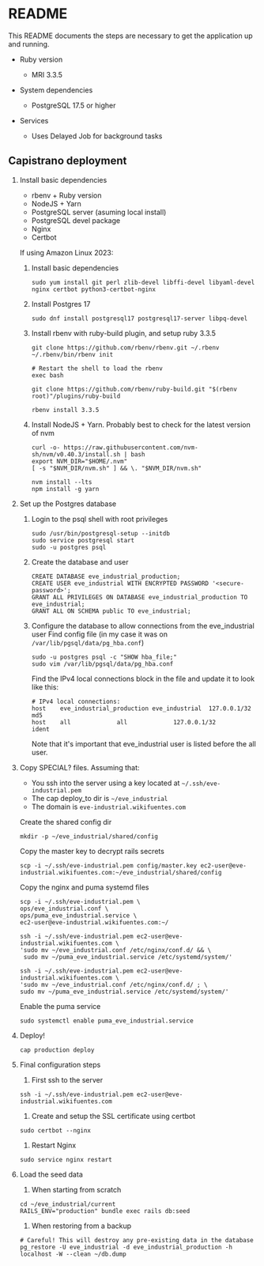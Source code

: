 # README

This README documents the steps are necessary to get the application up and running.

* Ruby version
  * MRI 3.3.5

* System dependencies
  * PostgreSQL 17.5 or higher

* Services <!-- (job queues, cache servers, search engines, etc.) -->
  * Uses Delayed Job for background tasks

## Capistrano deployment

1. Install basic dependencies
   * rbenv + Ruby version
   * NodeJS + Yarn
   * PostgreSQL server (asuming local install)
   * PostgreSQL devel package
   * Nginx
   * Certbot

    If using Amazon Linux 2023:

    1. Install basic dependencies
        ```
        sudo yum install git perl zlib-devel libffi-devel libyaml-devel nginx certbot python3-certbot-nginx
        ```

    1. Install Postgres 17
        ```
        sudo dnf install postgresql17 postgresql17-server libpq-devel
        ```

    1. Install rbenv with ruby-build plugin, and setup ruby 3.3.5
        ```
        git clone https://github.com/rbenv/rbenv.git ~/.rbenv
        ~/.rbenv/bin/rbenv init

        # Restart the shell to load the rbenv
        exec bash

        git clone https://github.com/rbenv/ruby-build.git "$(rbenv root)"/plugins/ruby-build

        rbenv install 3.3.5
        ```
    1. Install NodeJS + Yarn. Probably best to check for the latest version of nvm
        ```
        curl -o- https://raw.githubusercontent.com/nvm-sh/nvm/v0.40.3/install.sh | bash
        export NVM_DIR="$HOME/.nvm"
        [ -s "$NVM_DIR/nvm.sh" ] && \. "$NVM_DIR/nvm.sh"

        nvm install --lts
        npm install -g yarn
        ```

1. Set up the Postgres database
    1. Login to the psql shell with root privileges
        ```
        sudo /usr/bin/postgresql-setup --initdb
        sudo service postgresql start
        sudo -u postgres psql
        ```

    1. Create the database and user
        ```
        CREATE DATABASE eve_industrial_production;
        CREATE USER eve_industrial WITH ENCRYPTED PASSWORD '<secure-password>';
        GRANT ALL PRIVILEGES ON DATABASE eve_industrial_production TO eve_industrial;
        GRANT ALL ON SCHEMA public TO eve_industrial;
        ```

    1. Configure the database to allow connections from the eve_industrial user
        Find config file (in my case it was on `/var/lib/pgsql/data/pg_hba.conf`)
        ```
        sudo -u postgres psql -c "SHOW hba_file;"
        sudo vim /var/lib/pgsql/data/pg_hba.conf
        ```

        Find the IPv4 local connections block in the file and update it to look like this:
        ```
        # IPv4 local connections:
        host    eve_industrial_production eve_industrial  127.0.0.1/32  md5
        host    all             all             127.0.0.1/32            ident
        ```
        Note that it's important that eve_industrial user is listed before the all user.

1. Copy SPECIAL? files. Assuming that:
    * You ssh into the server using a key located at `~/.ssh/eve-industrial.pem`
    * The cap deploy_to dir is `~/eve_industrial`
    * The domain is `eve-industrial.wikifuentes.com`

    Create the shared config dir
    ```
    mkdir -p ~/eve_industrial/shared/config
    ```

    Copy the master key to decrypt rails secrets
    ```
    scp -i ~/.ssh/eve-industrial.pem config/master.key ec2-user@eve-industrial.wikifuentes.com:~/eve_industrial/shared/config
    ```

    Copy the nginx and puma systemd files
    ```
    scp -i ~/.ssh/eve-industrial.pem \
    ops/eve_industrial.conf \
    ops/puma_eve_industrial.service \
    ec2-user@eve-industrial.wikifuentes.com:~/

    ssh -i ~/.ssh/eve-industrial.pem ec2-user@eve-industrial.wikifuentes.com \
    'sudo mv ~/eve_industrial.conf /etc/nginx/conf.d/ && \
     sudo mv ~/puma_eve_industrial.service /etc/systemd/system/'

    ssh -i ~/.ssh/eve-industrial.pem ec2-user@eve-industrial.wikifuentes.com \
    'sudo mv ~/eve_industrial.conf /etc/nginx/conf.d/ ; \
    sudo mv ~/puma_eve_industrial.service /etc/systemd/system/'
    ```

    Enable the puma service
    ```
    sudo systemctl enable puma_eve_industrial.service
    ```

1. Deploy!
    ```
    cap production deploy
    ```

1. Final configuration steps
    1. First ssh to the server
    ```
    ssh -i ~/.ssh/eve-industrial.pem ec2-user@eve-industrial.wikifuentes.com
    ```

    1. Create and setup the SSL certificate using certbot
    ```
    sudo certbot --nginx
    ```

    1. Restart Nginx
    ```
    sudo service nginx restart
    ```

1. Load the seed data
    1. When starting from scratch
    ```
    cd ~/eve_industrial/current
    RAILS_ENV="production" bundle exec rails db:seed
    ```

    1. When restoring from a backup
    ```
    # Careful! This will destroy any pre-existing data in the database
    pg_restore -U eve_industrial -d eve_industrial_production -h localhost -W --clean ~/db.dump
    ```
